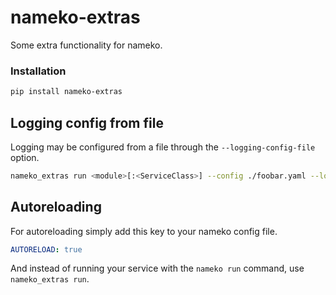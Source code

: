 # nameko-extras

Some extra functionality for nameko.


### Installation

```bash
pip install nameko-extras
```


## Logging config from file

Logging may be configured from a file through the ``--logging-config-file`` option.

```bash
nameko_extras run <module>[:<ServiceClass>] --config ./foobar.yaml --logging-config-file ./logging.conf
```

## Autoreloading

For autoreloading simply add this key to your nameko config file.

```yaml
AUTORELOAD: true
```

And instead of running your service with the `nameko run` command, use `nameko_extras run`.
